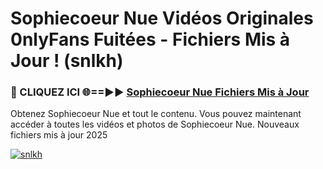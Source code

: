 # Sophiecoeur Nue Vidéos Originales 0nlyFans Fuitées - Fichiers Mis à Jour ! (snlkh)

<h3>🔴 CLIQUEZ ICI 🌐==►► <a href="https://tinyurl.com/2pmr4ezf" rel="nofollow">Sophiecoeur Nue Fichiers Mis à Jour</a></h3>

Obtenez Sophiecoeur Nue et tout le contenu. Vous pouvez maintenant accéder à toutes les vidéos et photos de Sophiecoeur Nue. Nouveaux fichiers mis à jour 2025

[![snlkh](https://i.imgur.com/6SNvagu.gif)](https://tinyurl.com/2pmr4ezf)
